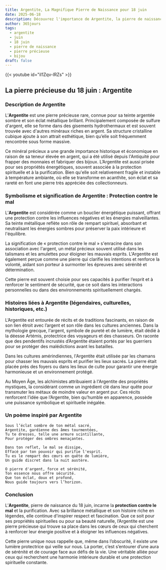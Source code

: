 ```yaml
---
title: Argentite, La Magnifique Pierre de Naissance pour 18 juin
date: 2025-06-18
description: Découvrez l'importance de Argentite, la pierre de naissance du 18 juin qui symbolise Protection contre le mal. Laissez sa beauté et sa signification illuminer votre journée.
author: 365jours
tags:
  - argentite
  - juin
  - 18 juin
  - pierre de naissance
  - pierre précieuse
  - bijou
draft: false
---
```


{{< youtube id="iI1Zqv-lRZs" >}}

## La pierre précieuse du 18 juin : Argentite

### Description de Argentite

L’**Argentite** est une pierre précieuse rare, connue pour sa teinte argentée sombre et son éclat métallique brillant. Principalement composée de sulfure d'argent, elle se forme dans des gisements hydrothermaux et est souvent trouvée avec d'autres minéraux riches en argent. Sa structure cristalline cubique ajoute à son attrait esthétique, bien qu’elle soit fréquemment rencontrée sous forme massive.

Ce minéral précieux a une grande importance historique et économique en raison de sa teneur élevée en argent, qui a été utilisé depuis l'Antiquité pour frapper des monnaies et fabriquer des bijoux. L’Argentite est aussi prisée pour ses propriétés énergétiques, souvent associée à la protection spirituelle et à la purification. Bien qu'elle soit relativement fragile et instable à température ambiante, où elle se transforme en acanthite, son éclat et sa rareté en font une pierre très appréciée des collectionneurs.

### Symbolisme et signification de Argentite : Protection contre le mal

L’**Argentite** est considérée comme un bouclier énergétique puissant, offrant une protection contre les influences négatives et les énergies malveillantes. Sa teinte métallique reflète son rôle de rempart spirituel, absorbant et neutralisant les énergies sombres pour préserver la paix intérieure et l'équilibre.

La signification de « protection contre le mal » s'enracine dans son association avec l'argent, un métal précieux souvent utilisé dans les talismans et les amulettes pour éloigner les mauvais esprits. L'Argentite est également perçue comme une pierre qui clarifie les intentions et renforce la volonté, aidant son porteur à surmonter les épreuves avec sérénité et détermination.

Cette pierre est souvent choisie pour ses capacités à purifier l’esprit et à renforcer le sentiment de sécurité, que ce soit dans les interactions personnelles ou dans des environnements spirituellement chargés.

### Histoires liées à Argentite (légendaires, culturelles, historiques, etc.)

L’Argentite est entourée de récits et de traditions fascinants, en raison de son lien étroit avec l’argent et son rôle dans les cultures anciennes. Dans la mythologie grecque, l'argent, symbole de pureté et de lumière, était dédié à la déesse Artémis, protectrice des voyageurs et des chasseurs. On raconte que des pendentifs incrustés d’Argentite étaient portés par les guerriers pour se protéger des malédictions avant les batailles.

Dans les cultures amérindiennes, l'Argentite était utilisée par les chamans pour chasser les mauvais esprits et purifier les lieux sacrés. La pierre était placée près des foyers ou dans les lieux de culte pour garantir une énergie harmonieuse et un environnement protégé.

Au Moyen Âge, les alchimistes attribuaient à l'Argentite des propriétés mystiques, la considérant comme un ingrédient clé dans leur quête pour transmuter les métaux de moindre valeur en argent pur. Ces récits renforcent l’idée que l’Argentite, bien qu’humble en apparence, possède une puissance symbolique et spirituelle inégalée.

### Un poème inspiré par Argentite

```
Sous l’éclat sombre de ton métal sacré,  
Argentite, gardienne des âmes tourmentées,  
Tu te dresses, telle une armure scintillante,  
Pour protéger des ombres menaçantes.  

Dans ton reflet, le mal se dissipe,  
Effacé par ton pouvoir qui purifie l'esprit.  
Tu es le rempart des cœurs en quête de lumière,  
Un guide discret dans la nuit austère.  

O pierre d'argent, force et sérénité,  
Ton essence nous offre sécurité.  
Que ton éclat, doux et profond,  
Nous guide toujours vers l’horizon.  
```

### Conclusion

L’**Argentite**, pierre de naissance du 18 juin, incarne la **protection contre le mal** et la purification. Avec sa brillance métallique et son histoire riche en légendes, elle continue d'inspirer respect et fascination. Que ce soit pour ses propriétés spirituelles ou pour sa beauté naturelle, l’Argentite est une pierre précieuse qui trouve sa place dans les cœurs de ceux qui cherchent à renforcer leur énergie positive et à éloigner les influences négatives.

Cette pierre unique nous rappelle que, même dans l’obscurité, il existe une lumière protectrice qui veille sur nous. La porter, c’est s’entourer d’une aura de sérénité et de courage face aux défis de la vie. Une véritable alliée pour ceux qui recherchent une harmonie intérieure durable et une protection spirituelle constante.